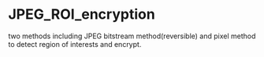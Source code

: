 # JPEG_ROI_encryption
two methods including JPEG bitstream method(reversible) and pixel method to detect region of interests and encrypt.
